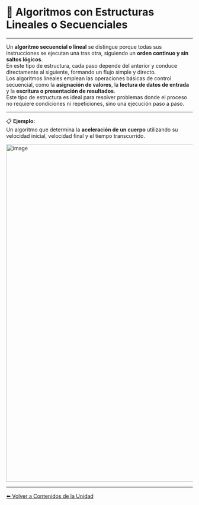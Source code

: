 # 📏 Algoritmos con Estructuras Lineales o Secuenciales  

---

Un **algoritmo secuencial o lineal** se distingue porque todas sus instrucciones se ejecutan una tras otra, siguiendo un **orden continuo y sin saltos lógicos**.  
En este tipo de estructura, cada paso depende del anterior y conduce directamente al siguiente, formando un flujo simple y directo.  
Los algoritmos lineales emplean las operaciones básicas de control secuencial, como la **asignación de valores**, la **lectura de datos de entrada** y la **escritura o presentación de resultados**.  
Este tipo de estructura es ideal para resolver problemas donde el proceso no requiere condiciones ni repeticiones, sino una ejecución paso a paso.  

---

📋 **Ejemplo:**  
Un algoritmo que determina la **aceleración de un cuerpo** utilizando su velocidad inicial, velocidad final y el tiempo transcurrido.  

<img width="952" height="909" alt="image" src="https://github.com/user-attachments/assets/5ae2f2cd-5f49-4c25-b187-878ac540f0f0" />

---

[⬅️ Volver a Contenidos de la Unidad](../../Introduccion/Contenidos.md)



